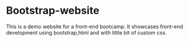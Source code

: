 # Bootstrap-website

This is a demo website for a front-end bootcamp. It showcases front-end development using bootstrap,html and with little bit of custom css.
